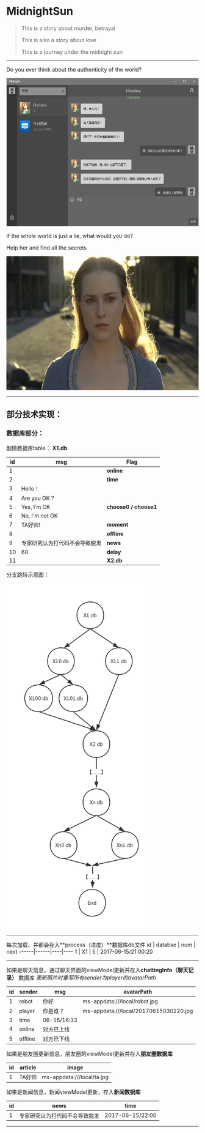 # MidnightSun

> This is a story about murder, betrayal
> 
> This is also a story about love
> 
> This is a journey under the midnight sun

---

Do you ever think about the authenticity of the world?

<img src="./image/game.png" width = "555" height = "387" alt="" />


If the whole world is just a lie, what would you do?

Help her and find all the secrets

<img src="./image/lady0.webp" width = "600" height = "350" alt="" />

----

## 部分技术实现：

### 数据库部分：

剧情数据库table：
**X1.db**

id | msg | Flag
 ------|------|----
1 |  | **online**
2 |  | **time**
3 | Hello！ | 
4 | Are you OK？| 
5 | Yes, I'm OK | **choose0 / choose1**
6 | No, I'm not OK | 
7 | TA好帅! | **moment**
8 | | **offline**
9 | 专家研究认为打代码不会导致脱发 | **news**
10 | 60 | **delay**
11 | | **X2.db**



分支跳转示意图：

<img src="./image/database.png" alt="" />

---

每次加载，并都会存入**process（进度）**数据库db文件
id | databse | num | next
 ------|------|----|----
 1 | X1 | 5 | 2017-06-15/21:00:20
 
 ----
 
如果是聊天信息，通过聊天界面的viewModel更新并存入**chattingInfo（聊天记录）** 数据库
*更新照片时重写所有sender为player的avatarPath*
 
 id | sender |  msg | avatarPath
  ------|------|----|----
  1 | robot | 你好 | ms-appdata:///local/robot.jpg
  2 | player | 你是谁？ | ms-appdata:///local/20170615030220.jpg
  3 | time | 06-15/16:33 | 
  4 | online | 对方已上线 |
  5 | offline | 对方已下线 |

如果是朋友圈更新信息，朋友圈的viewModel更新并存入**朋友圈数据库**

 id | article |  image 
  ------|------|----
  1 | TA好帅 | ms-appdata:///local/ta.jpg
  
 如果是新闻信息，新闻viewModel更新，存入**新闻数据库**
 
  id | news |  time
  ------|------|----
  1 | 专家研究认为打代码不会导致脱发 | 2017-06-15/22:00

  ---